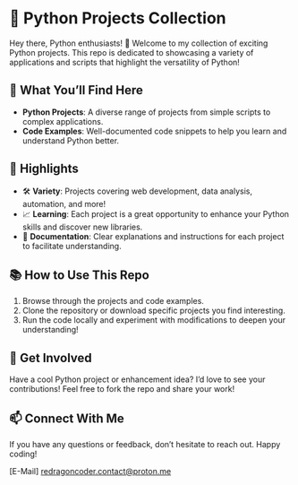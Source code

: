 # 🐍 Python Projects Collection

Hey there, Python enthusiasts! 👋 Welcome to my collection of exciting Python projects. This repo is dedicated to showcasing a variety of applications and scripts that highlight the versatility of Python!

## 🚀 What You’ll Find Here

- **Python Projects**: A diverse range of projects from simple scripts to complex applications.
- **Code Examples**: Well-documented code snippets to help you learn and understand Python better.

## 🌟 Highlights

- 🛠️ **Variety**: Projects covering web development, data analysis, automation, and more!
- 📈 **Learning**: Each project is a great opportunity to enhance your Python skills and discover new libraries.
- 📄 **Documentation**: Clear explanations and instructions for each project to facilitate understanding.

## 📚 How to Use This Repo

1. Browse through the projects and code examples.
2. Clone the repository or download specific projects you find interesting.
3. Run the code locally and experiment with modifications to deepen your understanding!

## 💬 Get Involved

Have a cool Python project or enhancement idea? I’d love to see your contributions! Feel free to fork the repo and share your work!

## 📫 Connect With Me

If you have any questions or feedback, don’t hesitate to reach out. Happy coding!

[E-Mail] redragoncoder.contact@proton.me
